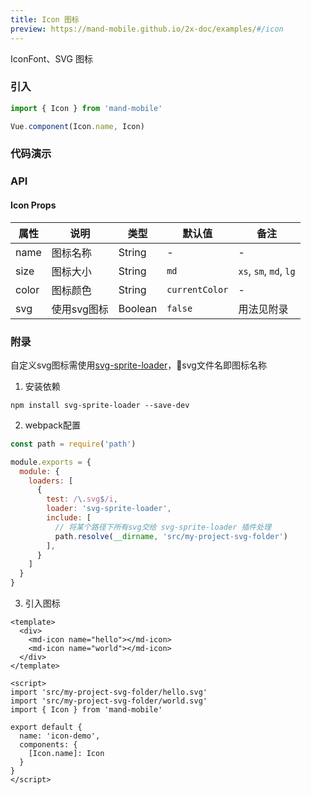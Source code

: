 ```yaml
---
title: Icon 图标
preview: https://mand-mobile.github.io/2x-doc/examples/#/icon
---
```


IconFont、SVG 图标

### 引入

```javascript
import { Icon } from 'mand-mobile'

Vue.component(Icon.name, Icon)
```

### 代码演示
<!-- DEMO -->

### API

#### Icon Props
|属性 | 说明 | 类型 | 默认值| 备注|
|----|-----|------|------|------|
|name|图标名称|String|-|-|
|size|图标大小|String|`md`|`xs`, `sm`, `md`, `lg`|
|color|图标颜色|String|`currentColor`|-|
|svg|使用svg图标|Boolean|`false`|用法见附录|

### 附录

自定义svg图标需使用<a href="https://github.com/kisenka/svg-sprite-loader" target="_blank">svg-sprite-loader</a>，svg文件名即图标名称

1. 安装依赖

```shell
npm install svg-sprite-loader --save-dev
```

2. webpack配置

```javascript
const path = require('path')

module.exports = {
  module: {
    loaders: [
      {
        test: /\.svg$/i,
        loader: 'svg-sprite-loader',
        include: [
          // 将某个路径下所有svg交给 svg-sprite-loader 插件处理
          path.resolve(__dirname, 'src/my-project-svg-folder')
        ],
      }
    ]
  }
}
```
3. 引入图标

```vue
<template>
  <div>
    <md-icon name="hello"></md-icon>
    <md-icon name="world"></md-icon>
  </div>
</template>

<script>
import 'src/my-project-svg-folder/hello.svg'
import 'src/my-project-svg-folder/world.svg'
import { Icon } from 'mand-mobile'

export default {
  name: 'icon-demo',
  components: {
    [Icon.name]: Icon
  }
}
</script>
```
